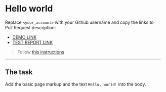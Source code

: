 # Hello world
Replace `<your_account>` with your Github username and copy the links to Pull Request description:
- [DEMO LINK](https://d-beschastnyi.github.io/layout_hello-world/)
- [TEST REPORT LINK](https://d-beschastnyi.github.io/layout_hello-world/report/html_report/)

> Follow [this instructions](https://mate-academy.github.io/layout_task-guideline/#how-to-solve-the-layout-tasks-on-github)
___

## The task 
Add the basic page markup and the text `Hello, world!` into the body.

